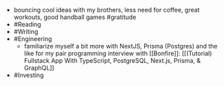 - bouncing cool ideas with my brothers, less need for coffee, great workouts, good handball games #gratitude
- #Reading
- #Writing
- #Engineering
    - familiarize myself a bit more with NextJS, Prisma (Postgres) and the like for my pair programming interview with [[Bonfire]]: [[(Tutorial) Fullstack App With TypeScript, PostgreSQL, Next.js, Prisma, & GraphQL]]
- #Investing 
